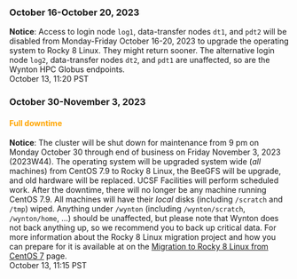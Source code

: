 ### October 16-October 20, 2023

**Notice**: Access to login node `log1`, data-transfer nodes `dt1`,
and `pdt2` will be disabled from Monday-Friday October 16-20, 2023 to
upgrade the operating system to Rocky 8 Linux.  They might return
sooner.  The alternative login node `log2`, data-transfer nodes `dt2`,
and `pdt1` are unaffected, so are the Wynton HPC Globus endpoints.
<br><span class="timestamp">October 13, 11:20 PST</span>


### October 30-November 3, 2023

#### <span style="color: orange;">Full downtime</span>

<!--
**Notice**: Starting today, October 15, the maximum job runtime will
be decreased on a daily basis from the current 14 days so that jobs
finish in time for the shutdown on October 30. Jobs with runtimes
going into the maintenance window, will only be started after the
downtime.
<br><span class="timestamp">October 15, 09:00 PST</span>
-->

**Notice**: The cluster will be shut down for maintenance from 9 pm on
Monday October 30 through end of business on Friday November 3, 2023
(2023W44).  The operating system will be upgraded system wide (_all_
machines) from CentOS 7.9 to Rocky 8 Linux, the BeeGFS will be
upgrade, and old hardware will be replaced. UCSF Facilities will
perform scheduled work.  After the downtime, there will no longer be
any machine running CentOS 7.9.  All machines will have their _local_
disks (including `/scratch` and `/tmp`) wiped. Anything under
`/wynton` (including `/wynton/scratch`, `/wynton/home`, ...) should be
unaffected, but please note that Wynton does not back anything up, so
we recommend you to back up critical data. For more information about
the Rocky 8 Linux migration project and how you can prepare for it is
available at on the [Migration to Rocky 8 Linux from CentOS
7](/hpc/software/rocky-8-linux.html) page.
<br><span class="timestamp">October 13, 11:15 PST</span>

<!--
start: 2023-10-30T09:00:00
stop: 2023-11-03T17:00:00
length: 
severity: under-maintenance
affected: jobs, beegfs, compute, *
reason: scheduled
 -->

